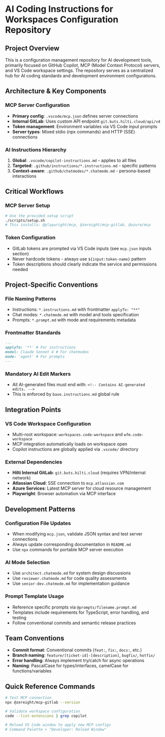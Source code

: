 # AI Coding Instructions for Workspaces Configuration Repository

## Project Overview

This is a configuration management repository for AI development tools, primarily focused on GitHub Copilot, MCP (Model Context Protocol) servers, and VS Code workspace settings. The repository serves as a centralized hub for AI coding standards and development environment configurations.

## Architecture & Key Components

### MCP Server Configuration

- **Primary config**: `.vscode/mcp.json` defines server connections
- **Internal GitLab**: Uses custom API endpoint `git.buts.hilti.cloud/api/v4`
- **Token management**: Environment variables via VS Code input prompts
- **Server types**: Mixed stdio (npx commands) and HTTP (SSE) connections

### AI Instructions Hierarchy

1. **Global**: `.vscode/copilot-instructions.md` - applies to all files
2. **Targeted**: `.github/instructions/*.instructions.md` - specific patterns
3. **Context-aware**: `.github/chatmodes/*.chatmode.md` - persona-based interactions

## Critical Workflows

### MCP Server Setup

```bash
# Use the provided setup script
./scripts/setup.sh
# This installs: @playwright/mcp, @zereight/mcp-gitlab, @azure/mcp
```

### Token Configuration

- GitLab tokens are prompted via VS Code inputs (see `mcp.json` inputs section)
- Never hardcode tokens - always use `${input:token-name}` pattern
- Token descriptions should clearly indicate the service and permissions needed

## Project-Specific Conventions

### File Naming Patterns

- Instructions: `*.instructions.md` with frontmatter `applyTo: "**"`
- Chat modes: `*.chatmode.md` with model and tools specification
- Prompts: `*.prompt.md` with mode and requirements metadata

### Frontmatter Standards

```markdown
---
applyTo: '**' # For instructions
model: Claude Sonnet 4 # For chatmodes
mode: 'agent' # For prompts
---
```

### Mandatory AI Edit Markers

- All AI-generated files must end with: `<!-- Contains AI-generated edits. -->`
- This is enforced by `base.instructions.md` global rule

## Integration Points

### VS Code Workspace Configuration

- Multi-root workspace: `workspaces.code-workspace` and `wfm.code-workspace`
- MCP integration automatically loads on workspace open
- Copilot instructions are globally applied via `.vscode/` directory

### External Dependencies

- **Hilti Internal GitLab**: `git.buts.hilti.cloud` (requires VPN/internal network)
- **Atlassian Cloud**: SSE connection to `mcp.atlassian.com`
- **Azure Services**: Latest MCP server for cloud resource management
- **Playwright**: Browser automation via MCP interface

## Development Patterns

### Configuration File Updates

- When modifying `mcp.json`, validate JSON syntax and test server connections
- Always update corresponding documentation in `README.md`
- Use `npx` commands for portable MCP server execution

### AI Mode Selection

- Use `architect.chatmode.md` for system design discussions
- Use `reviewer.chatmode.md` for code quality assessments
- Use `senior-dev.chatmode.md` for implementation guidance

### Prompt Template Usage

- Reference specific prompts via `@prompts/filename.prompt.md`
- Templates include requirements for TypeScript, error handling, and testing
- Follow conventional commits and semantic release practices

## Team Conventions

- **Commit format**: Conventional commits (`feat:`, `fix:`, `docs:`, etc.)
- **Branch naming**: `feature/[ticket-id]-[description]`, `bugfix/`, `hotfix/`
- **Error handling**: Always implement try/catch for async operations
- **Naming**: PascalCase for types/interfaces, camelCase for functions/variables

## Quick Reference Commands

```bash
# Test MCP connection
npx @zereight/mcp-gitlab --version

# Validate workspace configuration
code --list-extensions | grep copilot

# Reload VS Code window to apply new MCP configs
# Command Palette > "Developer: Reload Window"
```

<!-- Contains AI-generated edits. -->

